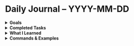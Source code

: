 # Daily Journal – YYYY-MM-DD

<details>
<summary><strong>Goals</strong></summary>

- [ ] Goal 1  
- [ ] Goal 2  
- [ ] Goal 3  

</details>

<details>
<summary><strong>Completed Tasks</strong></summary>

- [ ] Setup GIT for logging
- [ ] Cleaned up old C# repo's  

</details>

<details>
<summary><strong>What I Learned</strong></summary>

- Concept 1 or key insight  
- Comparison between tools, logs, or behaviors  
- Clarified workflow or common mistakes  

</details>

<details>
<summary><strong>Commands & Examples</strong></summary>

```bash
# Example commands, payloads, or troubleshooting syntax
<!--stackedit_data:
eyJoaXN0b3J5IjpbLTExNjcwMDI3NjBdfQ==
-->